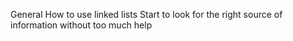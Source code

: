 General How to use linked lists Start to look for the right source of information without too much help
